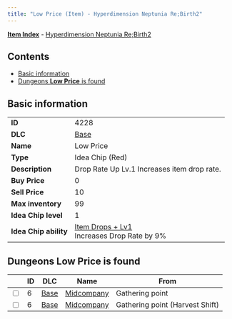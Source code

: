 ```yaml
---
title: "Low Price (Item) - Hyperdimension Neptunia Re;Birth2"
---
```


[**Item Index**](/neptunia/rb2/item/index.html) - [Hyperdimension Neptunia Re;Birth2](/neptunia/rb2)

## Contents

- [Basic information](#basic-information)
- [Dungeons **Low Price** is found](#dungeons-low-price-is-found)

## Basic information

|   |   |
| -- | -- |
| **ID** | 4228 |
| **DLC** | [Base](/neptunia/rb2/dlc/0-base.html) |
| **Name** | Low Price |
| **Type** | Idea Chip (Red) |
| **Description** | Drop Rate Up Lv.1 Increases item drop rate. |
| **Buy Price** | 0 |
| **Sell Price** | 10 |
| **Max inventory** | 99 |
| **Idea Chip level** | 1 |
| **Idea Chip ability** | [Item Drops + Lv1](/neptunia/rb2/ability/0-9627-item-drops-lv1.html)<br />Increases Drop Rate by 9% |

## Dungeons **Low Price** is found

|    | ID | DLC | Name | From |
| -- | -- | --- | ---- | ---- |
| <input type="checkbox" id="rb2-dungeon-0-6" class="trackbox" /> | 6 | [Base](/neptunia/rb2/dlc/0-base.html) | [Midcompany](/neptunia/rb2/dungeon/0-6-midcompany.html) | Gathering point |
| <input type="checkbox" id="rb2-dungeon-0-6" class="trackbox" /> | 6 | [Base](/neptunia/rb2/dlc/0-base.html) | [Midcompany](/neptunia/rb2/dungeon/0-6-midcompany.html) | Gathering point (Harvest Shift) |